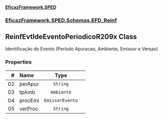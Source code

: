#### [EficazFramework.SPED](EficazFrameworkSPED.md 'EficazFramework SPED')
### [EficazFramework.SPED.Schemas.EFD_Reinf](EficazFramework.SPED.Schemas.EFD_Reinf.md 'EficazFramework.SPED.Schemas.EFD_Reinf')

## ReinfEvtIdeEventoPeriodicoR209x Class

Identificação do Evento (Período Apuracao, Ambiente, Emissor e Versao)
### Properties

| # | Name | Type | |
| ---: | :--- | :---: | :--- |
| 02 | perApur | `String` |  |
| 03 | tpAmb | `Ambiente` |  |
| 04 | procEmi | `EmissorEvento` |  |
| 05 | verProc | `String` |  |
